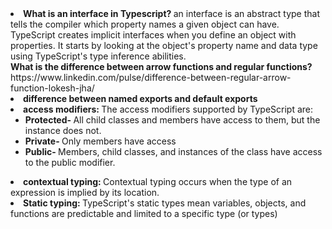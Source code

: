 <li><b>What is an interface in Typescript? </b>an interface is an abstract type that tells the compiler which property names a given object can have. TypeScript creates implicit interfaces when you define an object with properties. It starts by looking at the object's property name and data type using TypeScript's type inference abilities.</li>
<link><b>What is the difference between arrow functions and regular functions?</b> <link>https://www.linkedin.com/pulse/difference-between-regular-arrow-function-lokesh-jha/</link> </link>
<li><b>difference between named exports and default exports</b></li>
<li><b>access modifiers: </b> The access modifiers supported by TypeScript are:
<ul>
<li><b>Protected- </b>All child classes and members have access to them, but the instance does not.
<li><b>Private- </b>Only members have access
<li><b>Public- </b>Members, child classes, and instances of the class have access to the public modifier.</li>
</ul>
<li><b> contextual typing: </b>Contextual typing occurs when the type of an expression is implied by its location.</li>
<li><b> Static typing: </b>TypeScript's static types mean variables, objects, and functions are predictable and limited to a specific type (or types)</li>
